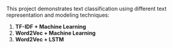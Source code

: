 This project demonstrates text classification using different text representation and modeling techniques:

1. **TF-IDF + Machine Learning**
2. **Word2Vec + Machine Learning**
3. **Word2Vec + LSTM**
